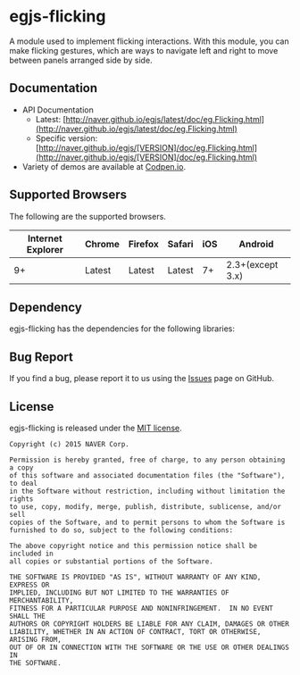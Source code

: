 # egjs-flicking
A module used to implement flicking interactions.
With this module, you can make flicking gestures, which are ways to navigate left and right to move between panels arranged side by side. 

## Documentation
* API Documentation
    - Latest: [http://naver.github.io/egjs/latest/doc/eg.Flicking.html](http://naver.github.io/egjs/latest/doc/eg.Flicking.html)
    - Specific version: [http://naver.github.io/egjs/[VERSION]/doc/eg.Flicking.html](http://naver.github.io/egjs/[VERSION]/doc/eg.Flicking.html)
* Variety of demos are available at [Codpen.io](http://codepen.io/collection/ArxyLK).

## Supported Browsers
The following are the supported browsers.

|Internet Explorer|Chrome|Firefox|Safari|iOS|Android|
|---|---|---|---|---|---|
|9+|Latest|Latest|Latest|7+|2.3+(except 3.x)|


## Dependency
egjs-flicking has the dependencies for the following libraries:


## Bug Report

If you find a bug, please report it to us using the [Issues](https://github.com/naver/egjs-flicking/issues) page on GitHub.


## License
egjs-flicking is released under the [MIT license](http://naver.github.io/egjs/license.txt).

```
Copyright (c) 2015 NAVER Corp.

Permission is hereby granted, free of charge, to any person obtaining a copy
of this software and associated documentation files (the "Software"), to deal
in the Software without restriction, including without limitation the rights
to use, copy, modify, merge, publish, distribute, sublicense, and/or sell
copies of the Software, and to permit persons to whom the Software is
furnished to do so, subject to the following conditions:

The above copyright notice and this permission notice shall be included in
all copies or substantial portions of the Software.

THE SOFTWARE IS PROVIDED "AS IS", WITHOUT WARRANTY OF ANY KIND, EXPRESS OR
IMPLIED, INCLUDING BUT NOT LIMITED TO THE WARRANTIES OF MERCHANTABILITY,
FITNESS FOR A PARTICULAR PURPOSE AND NONINFRINGEMENT.  IN NO EVENT SHALL THE
AUTHORS OR COPYRIGHT HOLDERS BE LIABLE FOR ANY CLAIM, DAMAGES OR OTHER
LIABILITY, WHETHER IN AN ACTION OF CONTRACT, TORT OR OTHERWISE, ARISING FROM,
OUT OF OR IN CONNECTION WITH THE SOFTWARE OR THE USE OR OTHER DEALINGS IN
THE SOFTWARE.
```
